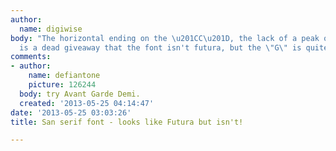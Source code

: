 ```yaml
---
author:
  name: digiwise
body: "The horizontal ending on the \u201CC\u201D, the lack of a peak on the \u201CA\u201D
  is a dead giveaway that the font isn't futura, but the \"G\" is quite similar...[img:sites/default/files/old-images/CASTLECRAG_5507.png]"
comments:
- author:
    name: defiantone
    picture: 126244
  body: try Avant Garde Demi.
  created: '2013-05-25 04:14:47'
date: '2013-05-25 03:03:26'
title: San serif font - looks like Futura but isn't!

---
```

